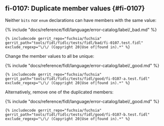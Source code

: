 ## fi-0107: Duplicate member values {#fi-0107}

Neither `bits` nor `enum` declarations can have members with the same value:

{% include "docs/reference/fidl/language/error-catalog/label/_bad.md" %}

```fidl
{% includecode gerrit_repo="fuchsia/fuchsia" gerrit_path="tools/fidl/fidlc/tests/fidl/bad/fi-0107.test.fidl" exclude_regexp="\/\/ (Copyright 20|Use of|found in).*" %}
```

Change the member values to all be unique:

{% include "docs/reference/fidl/language/error-catalog/label/_good.md" %}

```fidl
{% includecode gerrit_repo="fuchsia/fuchsia" gerrit_path="tools/fidl/fidlc/tests/fidl/good/fi-0107-a.test.fidl" exclude_regexp="\/\/ (Copyright 20|Use of|found in).*" %}
```

Alternatively, remove one of the duplicated members:

{% include "docs/reference/fidl/language/error-catalog/label/_good.md" %}

```fidl
{% includecode gerrit_repo="fuchsia/fuchsia" gerrit_path="tools/fidl/fidlc/tests/fidl/good/fi-0107-b.test.fidl" exclude_regexp="\/\/ (Copyright 20|Use of|found in).*" %}
```
